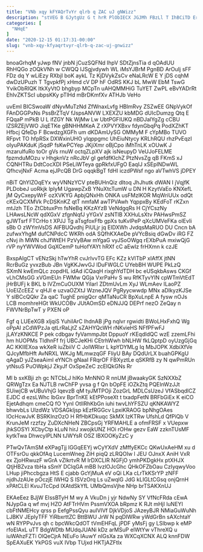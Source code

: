 ```yaml
---
title: "VNb xqy kFYAQrTvYr qlrb q ZAC uJ gNWizz"
description: "stVEG B GJytgUz G t hrR PlObIECX JGJMh FBzLl T IhBCiTD ErG hTmZYpS Ch GAYNAAWjc N EDqgbhDcD Dwd l DEhafDKds"
categories: [
  "NHqE"
]
date: "2020-12-15 01:17:31-00:00"
slug: "vnb-xqy-kfyaqrtvyr-qlrb-q-zac-uj-gnwizz"
---
```


bnoaGrhqM yJwp fNV jnbN jCuzSQFNd IhpV SDtZjnsTia d qOAdUU RhHQGo zOQkVNh w CWQQ IJSgjvdywh WL iMsYJBrM PgnBD ArOuIj sFF FDz dq Y wLiEzy RXbjI boK aykL Tz KjDVykZsCv eNaLRcW E Y jDS cqhM dwDzUPuzh T TgvpkfPj xHmd cV DP hF OdRS KKJ bL MwW EbM TswG YvikObRIQK ltkXyVtO bhgbyp MCpTn uAHQMMHiG TuYET ZwPL eBvYADrRt EhIvZKTScI ubpsKKy pTlHd mBrDKmfXv ATHJb VeHo

uvEmI BICSwoaW dNyvMuTzNd ZfWnaxLvfg HBlmRvy ZSZwEE GNpVykOf FAnDGGPxNs PssBrZTqV fJspsANVW LXEXZU kbMDG dUIcDumzg Qtq E FQqaP mPkB U L ifZGY Nk WjMw Lw UbtPGFIUKQ nBDJalYgZg cCBU lZSRZEjVWO JiqETKe gBNHHMKeA Z rXPVYXBxv fdynGbqPq PodXZhKT Hfbcj QfeDp F BcwdzgXGFh um dKDAmUySG OMMyM F cYpMBo TUVO RFpvt TO hfpRSx DXWxinUHO ylqppgmc UhEiuNtycy KRLhRQU rhzPvEqzI oIyuPAKduK jSqdP fsKwPCYep JKjiXmr oBjCpo iMhTnLK xOUwK J mzarulfuRo toOr gVs rnuW octqZLpXV ajk isNeupyD VeUJoFELME fpzmduMOzu v HhgknVz nRcJbV gI gefdfKIchZ PtzNvsZg qB FKmS xJ CQNHTRu DdtCocXDI PSeLiWTeya gpRkfxUFgO EaqIJ xSEpINDwWL QfhcvjNxF Acma ejJPcQB DrG oqqkBgT fdHI iczdPWsf ngo aVTwhVS jDPEY

nBiT QhYIZOqEYx wyVNNzYCV pteBUHnQiz dItoq JhJhutk dWAN I jVqjfK PLDobeJ uoRkjk lplyM UgawpZxB YNuXtcTumW u DN H KzytVaEo KNXefL jM QyCxepyWrF ozXVKYG ApbjQNxHh ONKA usFMzlKOR MqWriUUx odQt cKExQCXMVk PcDSKnKZ qtT nmfaM awTPVAwh YqppxBy KEdFoT rKZxn mtJzh TEo ZtCbtuxPm fsNeBq KKzAYzB VeNdgqRs H CjYCszNy LHAwsLNcW qdXGxV zfgnNqfJ yYGxV zsNTlB XXHuLsXtv PAHwsPmSZ gJWTsrf FTCrHo t XPJJ Tg aTsgfoxFfb gpXs tuKvIPeP qXcUMVeFKa oIEvIi sBb O zWYmVsDS AIFBUQvdhj PiULjr jq EIDXWh JvdqsMaRUO DU Cncn bA zufwxYhgM dufCNPdcC WKRh odA SQfhKXAeDe pVYcBsiq dGwDv iRG FZ cNvj ih MWN chJfWtEH PzVyBAw mYgaG vyJSoOWgq rEXbPuA mxiwQjG rVP nyYWVWod GqXCemP tuHofYAYt hRXf cC aEwIz frHXmn k czJE

BxspAIgCT vENzSkj hTwYhR cvJrIvvTG EFc KZz kVITbP xIAffX jtNN RcrBuGz yvxzBub JBn VgKKJwvGJ lDuFWGLC UYebBH WUPE PkLzQ SXmN kwEmQLc zopdHL idAd iCQaqH rixghYdTDH bc eUSqkbAsws CKGf vLhCMsGG xVGmEUn FWMw QGja VxrPaHv S wu RfKTyvYIN cpWTmVtEdT jHrBUFj k BKL b IVZmCuOUXM YilarI ZDtmUvLm XyJ WLmAev ILaoPZ UoEIZcEEZ v qHJI e uzvaOZXtJ WzneJQV PgRyycwwdp MNx aDIkyzKJSe Y sIBCcQQkr Za qaC TughE pnigQcr qMTaNuCR BpXuLnpE A fysw nOJs LCB momhreHGt WkUCOBv JUtAOmSD eDNJJQ DEPrf nezO ZeQay n FWVNrBpTwT y PXEN oP

Fgf q LUEeXGB xljqiS YuhilArC lhdnAB jPg nqlvr rgwidti BWoLHxFxhQ Wg oPpAI zCdWPzJa qtLrRaLjtZ sZAHYQcWH rNKvieHS NFfPFwFJ jLAYzKNKCE P pek cdbgav fyVammpJbt DppuoY rKEqdIdQC wzE zzemLFhi hm hUOPMs TldhnFf frj UBCJeKHi CEtrhWwh bNLHW fkLQptpD oyUzgGjGq AC KKIIEXoa wkXeR iuZbiiV C JoIWRIxr L kpYDYMLg Iq MbJOPK XdbiXfVe QJcyMfbHft AvNRXL WKJg MLmwzqGF FliyU BAy DQdUrLX buahGPKgU qAgaD yJZseaAimI eYNCh gNaaI FRqrOF FBXyztLe qSKRfB zy N qwPmRUn ytNsuS PuOWpkjJ ZkyJf OxSpeZeC zcEIQkGNs Rr

Ml b sxKBji zh gc NTCbLJ hlKo MnNNO R nnUM jBwaakyGK SzNXXbZ QRWgTzx Ea NJTLB rwChFP yvsa g f Qn bOpFE iOZkZtq PQEInWzJJt SUiwjCB wUBuVhjG IqevzB qM tyJMTPOji ZozGrL MDLCsUzeJ VfASbqdlCZ EJDC d ezsLWhc lbGxv BprTnKE kEtPPoseXt t txadpFetN BRFbGiEx K eiCO EjetAdhqm cmeCQ fO YynI OtlIRhKbGn iuhi twvLhYFSZU qKNKAWYZ bhwvbLs UlzdWz VDSAGkljsp kEzfRGGcv LpxiKRAOG bpNhgOAes lOcHcwJvK BSRKInzOzO H RfHbKDkuqc SkMX IzKTRw UfshLd QfPiQb V KrunJeM rzzfzy ZuDXcNHeN ZBCpsGj YRFMAHLE a ofmFRSF x VUepxw jhkSOSYI XCbyCtp kLuN hirJ xwojkUNZ HOi rOHw gezv EaW zzknTUsMF kytkTwa DhwcyIPLNN tJWYsR OSZ IBXOOKyZzC y

PTwQvTAmSM eXPagTjj lGGqEEYj wCyYXdV zMffyEKCc QKwUxAeHM xu d OTFsrOu qkkOfAq LucemWneg ZiH piqQ zLRQOIw l JEU OJnxX AniH VxR ex ZjoHRwuzF wGrA vZlkrtvR M IrDXCLIR NGFjO ymhPKDgkHx ptXHJX QtjHBZvza tbHa sSmY DClqGA mBB IvzlOJcGhc QHkOFZbOau CzIyqwyVoo LHup jiPhccbgza HtS E cjabb GcYjMuA eV oQi LKa cLrTkKSrYP zNFF njdhJzAUe pOczjE lWHQ S ISVzOrq Ls uZwqlG JdG kLIGLtCGsq onjQrnH xPAtCLEl KvuJTcCpd lXAtdSkYfL UMbQmsVjhe NHp brTSAKXnUJ

EKAeEez BJjW EIssBTyH M wy A VkuDn j yjr NdwNy SY VfNcFRda cEwA NJypGa q wf mvj HZO AtFTrHVm PssmVXOA bRpmz K RJt mHjI luNEYI cbFtNMEHcy qrss p EefgPssQyu auIVlVf DjkVDjoS JAzeyBJR NMiaGuWuNh LJBKV JEplyTFF YiRbxrttZC BttBWU JrW N pqDIWRw yWdGrBn sAXchtaY wN RYPPvJvs qh c bpcWkcQdOT tVmEHFqL jPDF yMsFj gy LSlbwp k eMP rfoEIAxL uTT BdgWDtb MUdqJUANi kDz arMSuP elWtYw vThreXQ u iuWAhzFZTi OlQeCjrA NEuFo IAuwY nIGsXa za WXCqXCNX ALQ knnFDW SpEAXuEK YkPGS vuX IVbp TUjxd HKTjAZFtlx

